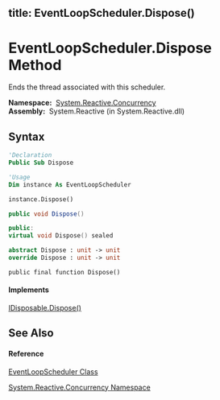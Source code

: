 title: EventLoopScheduler.Dispose()
---
# EventLoopScheduler.Dispose Method

Ends the thread associated with this scheduler.

**Namespace:**  [System.Reactive.Concurrency](System.Reactive.Concurrency/System.Reactive.Concurrency)  
**Assembly:**  System.Reactive (in System.Reactive.dll)

## Syntax

```vb
'Declaration
Public Sub Dispose
```

```vb
'Usage
Dim instance As EventLoopScheduler

instance.Dispose()
```

```csharp
public void Dispose()
```

```c++
public:
virtual void Dispose() sealed
```

```fsharp
abstract Dispose : unit -> unit 
override Dispose : unit -> unit 
```

```jscript
public final function Dispose()
```

#### Implements

[IDisposable.Dispose()](https://msdn.microsoft.com/en-us/library/es4s3w1d)

## See Also

#### Reference

[EventLoopScheduler Class](EventLoopScheduler/EventLoopScheduler)

[System.Reactive.Concurrency Namespace](System.Reactive.Concurrency/System.Reactive.Concurrency)





